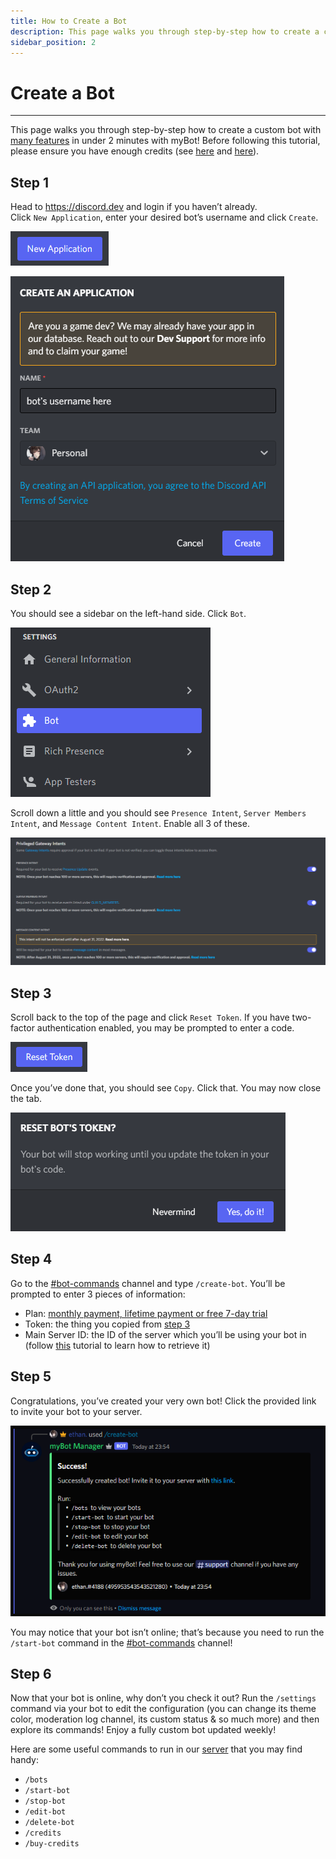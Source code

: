 ```yaml
---
title: How to Create a Bot
description: This page walks you through step-by-step how to create a custom bot with [many features](/docs/custom-bots/features) in under 2 minutes with myBot!
sidebar_position: 2
---
```


# Create a Bot

---

This page walks you through step-by-step how to create a custom bot with [many features](/docs/custom-bots/features) in under 2 minutes with myBot! Before following this tutorial, please ensure you have enough credits (see [here](/docs/our-currency/payment-plans) and [here](/docs/our-currency/credit-pricing)).

## Step 1

Head to https://discord.dev and login if you haven’t already.  
Click `New Application`, enter your desired bot’s username and click `Create`.

![New Application](/img/create-a-bot/new-application.png)

![New Application Fields](/img/create-a-bot/new-application-fields.png)

## Step 2

You should see a sidebar on the left-hand side. Click `Bot`.

![Click Bot](/img/create-a-bot/click-bot.png)

Scroll down a little and you should see `Presence Intent`, `Server Members Intent`, and `Message Content Intent`. Enable all 3 of these.

![Intents](/img/create-a-bot/intents.png)

## Step 3

Scroll back to the top of the page and click `Reset Token`. If you have two-factor authentication enabled, you may be prompted to enter a code.

![Reset Token](/img/create-a-bot/reset-token.png)

Once you’ve done that, you should see `Copy`. Click that. You may now close the tab.

![Confirm Reset Token](/img/create-a-bot/reset-token-confirm.png)

## Step 4

Go to the [#bot-commands](/discord) channel and type `/create-bot`. You’ll be prompted to enter 3 pieces of information:
- Plan: [monthly payment, lifetime payment or free 7-day trial](/docs/our-currency/payment-plans)
- Token: the thing you copied from [step 3](/docs/custom-bots/create-a-bot#step-3)
- Main Server ID: the ID of the server which you’ll be using your bot in (follow [this](https://support.discord.com/hc/en-us/articles/206346498-Where-can-I-find-my-User-Server-Message-ID) tutorial to learn how to retrieve it)

## Step 5

Congratulations, you’ve created your very own bot! Click the provided link to invite your bot to your server.

![Success](/img/create-a-bot/success.png)

You may notice that your bot isn’t online; that’s because you need to run the `/start-bot` command in the [#bot-commands](/discord) channel!

## Step 6

Now that your bot is online, why don’t you check it out? Run the `/settings` command via your bot to edit the configuration (you can change its theme color, moderation log channel, its custom status & so much more) and then explore its commands! Enjoy a fully custom bot updated weekly!

Here are some useful commands to run in our [server](/discord) that you may find handy:
- `/bots`
- `/start-bot`
- `/stop-bot`
- `/edit-bot`
- `/delete-bot`
- `/credits`
- `/buy-credits`